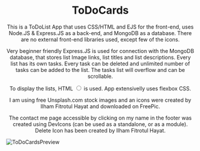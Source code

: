 <h1 align="center">ToDoCards</h1>

<p align="center">This is a ToDoList App that uses CSS/HTML and EJS for the front-end, uses Node.JS & Express.JS as a back-end, and MongoDB as a database. There are no external front-end libraries used, except few of the icons. </p>

<p align="center"> Very beginner friendly Express.JS is used for connection with the MongoDB database, that stores list Image links, list titles and list descriptions. Every list has its own tasks. Every task can be deleted and unlimited number of tasks can be added to the list. The tasks list will overflow and can be scrollable. </p>

<p align="center">To display the lists, HTML <input type="radio"> is used. App extensivelly uses flexbox CSS.</p>

<p align="center">I am using free Unsplash.com stock images and an icons were created by Ilham Fitrotul Hayat and downloaded on FreePic.</p>

<p align="center">The contact me page accessible by clicking on my name in the footer was created using DevIcons (can be used as a standalone, or as a module).
Delete Icon has been created by Ilham Fitrotul Hayat.</p>

<p align="center">

![ToDoCardsPreview](https://github.com/NF-7/ToDoList-With-Mongoose/assets/101887698/15b74558-f32c-40dc-9de7-3c219aec4394)
  
</p>
